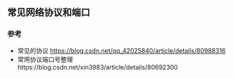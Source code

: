 ## 常见网络协议和端口

### 参考
+ 常见的协议 https://blog.csdn.net/qq_42025840/article/details/80988316
+ 常用协议端口号整理https://blog.csdn.net/xin3983/article/details/80692300